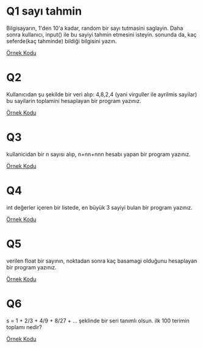 # Q1 sayı tahmin
Bilgisayarın, 1'den 10'a kadar, random bir sayı tutmasini saglayin.
Daha sonra kullanıcı, input() ile bu sayiyi tahmin etmesini isteyin.
sonunda da, kaç seferde(kaç tahminde) bildiği bilgisini yazın.

[Örnek Kodu](quest_01.py)

# Q2
Kullanıcıdan şu şekilde bir veri alıp:
4,8,2,4
(yani virguller ile ayrilmis sayilar)
bu sayilarin toplamini hesaplayan bir program yazınız.

[Örnek Kodu](quest_02.py)

# Q3
kullanicidan bir n sayısı alıp,
n+nn+nnn hesabı yapan bir program yazınız.

[Örnek Kodu](quest_03.py)

# Q4
int değerler içeren bir listede, en büyük 3 sayiyi bulan bir program yazınız.

[Örnek Kodu](quest_04.py)

# Q5
verilen float bir sayının, noktadan sonra kaç basamagi olduğunu hesaplayan bir program yazınız.

[Örnek Kodu](quest_05.py)

# Q6
s = 1 + 2/3 + 4/9 + 8/27 + ...
şeklinde bir seri tanımlı olsun.
ilk 100 terimin toplamı nedir?

[Örnek Kodu](quest_06.py)
